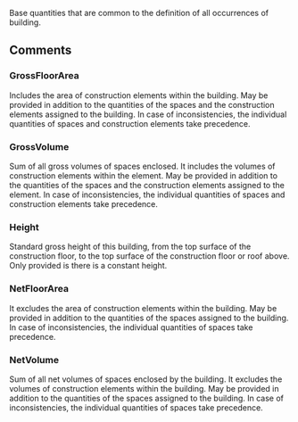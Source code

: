 Base quantities that are common to the definition of all occurrences of building.

<!-- end of short definition -->



## Comments

### GrossFloorArea

Includes the area of construction elements within the building. May be provided in addition to the quantities of the spaces and the construction elements assigned to the building. In case of inconsistencies, the individual quantities of spaces and construction elements take precedence.

### GrossVolume

Sum of all gross volumes of spaces enclosed. It includes the volumes of construction elements within the element. May be provided in addition to the quantities of the spaces and the construction elements assigned to the element. In case of inconsistencies, the individual quantities of spaces and construction elements take precedence.

### Height

Standard gross height of this building, from the top surface of the construction floor, to the top surface of the construction floor or roof above. Only provided is there is a constant height.

### NetFloorArea

It excludes the area of construction elements within the building. May be provided in addition to the quantities of the spaces assigned to the building. In case of inconsistencies, the individual quantities of spaces take precedence.

### NetVolume

Sum of all net volumes of spaces enclosed by the building. It excludes the volumes of construction elements within the building. May be provided in addition to the quantities of the spaces assigned to the building. In case of inconsistencies, the individual quantities of spaces take precedence.


